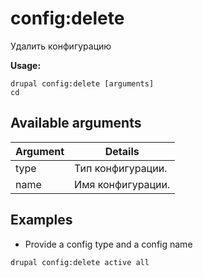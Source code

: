 # config:delete
Удалить конфигурацию

**Usage:**
```
drupal config:delete [arguments]
cd
```

## Available arguments
Argument | Details
---------|-------------
type | Тип конфигурации.
name | Имя конфигурации.

## Examples
* Provide a config type and a config name
```
drupal config:delete active all
```
